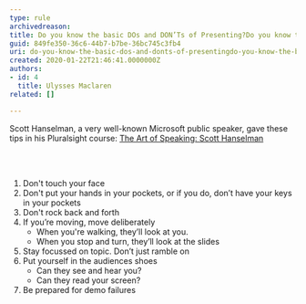```yaml
---
type: rule
archivedreason: 
title: Do you know the basic DOs and DON’Ts of Presenting?Do you know the basic Dos and Don’ts of presenting?
guid: 849fe350-36c6-44b7-b7be-36bc745c3fb4
uri: do-you-know-the-basic-dos-and-donts-of-presentingdo-you-know-the-basic-dos-and-donts-of-presenting
created: 2020-01-22T21:46:41.0000000Z
authors:
- id: 4
  title: Ulysses Maclaren
related: []

---
```



<p>Scott Hanselman, a very well-known Microsoft public speaker, gave these tips in his Pluralsight course&#58; <a href="https&#58;//www.pluralsight.com/courses/hanselman-speaking">The Art of Speaking&#58; Scott Hanselman</a></p>
<br><excerpt class='endintro'></excerpt><br>
<ol><li>​Don't touch your face</li><li>Don't put your hands in your pockets, or if you do, don’t have your keys in your pockets</li><li>Don't rock back and forth</li><li>If you’re moving, move deliberately
<ul><li>When you're walking, they’ll look at you.&#160;</li><li>When you stop and turn, they’ll look at the slides​<br></li></ul></li><li>Stay focussed on topic. Don’t just ramble on</li><li>Put yourself in the audiences shoes
<ul><li>Can they see and hear you?</li><li>Can they read your screen?</li></ul></li><li>Be prepared for demo failures​<br></li></ol>


